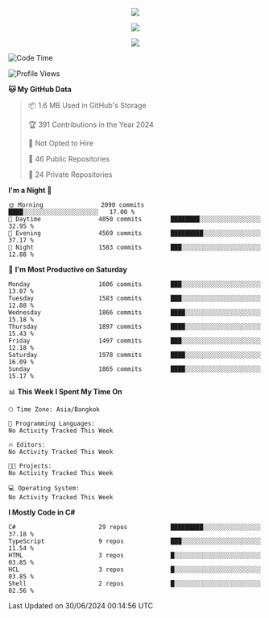 <p align="center">
  <a href="say-hi.gif"> 
    <img align="center" src="say-hi.gif"/>
  </a>
</p>
<p align="center">
  <a href="https://github.com/htthinh1999">
    <img align="center" src="https://github-readme-stats-kappa-pink.vercel.app/api?username=htthinh1999&show_icons=true&count_private=true&theme=dracula"/>
  </a>
</p>
<p align="center">
  <a href="https://github.com/htthinh1999">
    <img src="https://github-readme-stats-kappa-pink.vercel.app/api/top-langs/?username=htthinh1999&layout=compact&langs_count=6&count_private=true&hide=tsql,hlsl,glsl,shaderlab&theme=dracula"/>
  </a>
</p>

<!--START_SECTION:waka-->
![Code Time](http://img.shields.io/badge/Code%20Time-0%20secs-blue)

![Profile Views](http://img.shields.io/badge/Profile%20Views-0-blue)

**🐱 My GitHub Data** 

> 📦 1.6 MB Used in GitHub's Storage 
 > 
> 🏆 391 Contributions in the Year 2024
 > 
> 🚫 Not Opted to Hire
 > 
> 📜 46 Public Repositories 
 > 
> 🔑 24 Private Repositories 
 > 
**I'm a Night 🦉** 

```text
🌞 Morning                2090 commits        ████░░░░░░░░░░░░░░░░░░░░░   17.00 % 
🌆 Daytime                4050 commits        ████████░░░░░░░░░░░░░░░░░   32.95 % 
🌃 Evening                4569 commits        █████████░░░░░░░░░░░░░░░░   37.17 % 
🌙 Night                  1583 commits        ███░░░░░░░░░░░░░░░░░░░░░░   12.88 % 
```
📅 **I'm Most Productive on Saturday** 

```text
Monday                   1606 commits        ███░░░░░░░░░░░░░░░░░░░░░░   13.07 % 
Tuesday                  1583 commits        ███░░░░░░░░░░░░░░░░░░░░░░   12.88 % 
Wednesday                1866 commits        ████░░░░░░░░░░░░░░░░░░░░░   15.18 % 
Thursday                 1897 commits        ████░░░░░░░░░░░░░░░░░░░░░   15.43 % 
Friday                   1497 commits        ███░░░░░░░░░░░░░░░░░░░░░░   12.18 % 
Saturday                 1978 commits        ████░░░░░░░░░░░░░░░░░░░░░   16.09 % 
Sunday                   1865 commits        ████░░░░░░░░░░░░░░░░░░░░░   15.17 % 
```


📊 **This Week I Spent My Time On** 

```text
🕑︎ Time Zone: Asia/Bangkok

💬 Programming Languages: 
No Activity Tracked This Week

🔥 Editors: 
No Activity Tracked This Week

🐱‍💻 Projects: 
No Activity Tracked This Week

💻 Operating System: 
No Activity Tracked This Week
```

**I Mostly Code in C#** 

```text
C#                       29 repos            █████████░░░░░░░░░░░░░░░░   37.18 % 
TypeScript               9 repos             ███░░░░░░░░░░░░░░░░░░░░░░   11.54 % 
HTML                     3 repos             █░░░░░░░░░░░░░░░░░░░░░░░░   03.85 % 
HCL                      3 repos             █░░░░░░░░░░░░░░░░░░░░░░░░   03.85 % 
Shell                    2 repos             █░░░░░░░░░░░░░░░░░░░░░░░░   02.56 % 
```




 Last Updated on 30/06/2024 00:14:56 UTC
<!--END_SECTION:waka-->
